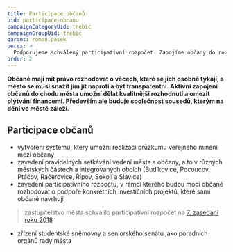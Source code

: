 ```yaml
---
title: Participace občanů
uid: participace-obcanu
campaignCategoryUid: trebic
campaignGroupUid: trebic
garant: roman.pasek
perex: >
  Podporujeme schválený participativní rozpočet. Zapojíme občany do rozhodování o městě.
order: 2
---
```


**Občané mají mít právo rozhodovat o věcech, které se jich osobně týkají, a město se musí snažit jim jít naproti a být transparentní. Aktivní zapojení občanů do chodu města umožní dělat kvalitnější rozhodnutí a omezit plýtvání financemi. Především ale buduje společnost sousedů, kterým na dění ve městě záleží.**

## Participace občanů

* vytvoření systému, který umožní realizaci průzkumu veřejného mínění mezi občany
* zavedení pravidelných setkávání vedení města s občany, a to v různých městských částech a integrovaných obcích (Budíkovice, Pocoucov, Ptáčov, Račerovice, Řípov, Sokolí a Slavice)
* zavedení participativního rozpočtu, v rámci kterého budou moci občané rozhodovat o podpoře konkrétních investičních projektů, které sami občané navrhují
 > zastupitelstvo města schválilo participativní rozpočet na [7. zasedání roku 2018](http://trebic.cz/zastupitelstvo%2Dc%2D7%2Dkonane%2Ddne%2D13%2Dprosince%2D2018/ds-2039/archiv=0&p1=30506)
* zřízení studentské sněmovny a seniorského senátu jako poradních orgánů rady města
